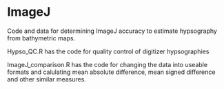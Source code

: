 # ImageJ
Code and data for determining ImageJ accuracy to estimate hypsography from bathymetric maps.

  
Hypso_QC.R has the code for quality control of digitizer hypsographies
  
ImageJ_comparison.R has the code for changing the data into useable formats and calulating mean absolute difference, mean signed difference and other similar measures.
